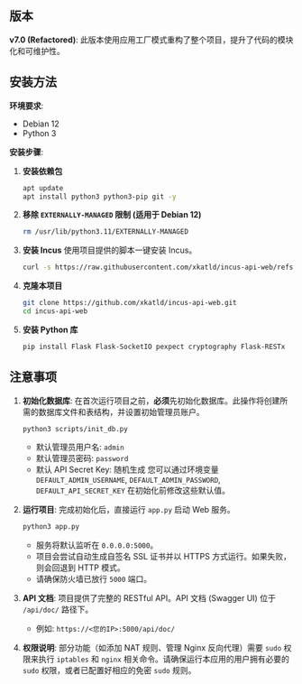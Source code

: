 ## 版本

**v7.0 (Refactored)**: 此版本使用应用工厂模式重构了整个项目，提升了代码的模块化和可维护性。

## 安装方法

**环境要求**:

  * Debian 12
  * Python 3

**安装步骤**:

1.  **安装依赖包**

    ```bash
    apt update
    apt install python3 python3-pip git -y
    ```

2.  **移除 `EXTERNALLY-MANAGED` 限制 (适用于 Debian 12)**

    ```bash
    rm /usr/lib/python3.11/EXTERNALLY-MANAGED
    ```

3.  **安装 Incus**
    使用项目提供的脚本一键安装 Incus。

    ```bash
    curl -s https://raw.githubusercontent.com/xkatld/incus-api-web/refs/heads/main/scripts/install_incus.sh | sudo bash
    ```

4.  **克隆本项目**

    ```bash
    git clone https://github.com/xkatld/incus-api-web.git
    cd incus-api-web
    ```

5.  **安装 Python 库**

    ```bash
    pip install Flask Flask-SocketIO pexpect cryptography Flask-RESTx
    ```

## 注意事项

1.  **初始化数据库**:
    在首次运行项目之前，**必须**先初始化数据库。此操作将创建所需的数据库文件和表结构，并设置初始管理员账户。

    ```bash
    python3 scripts/init_db.py
    ```

      * 默认管理员用户名: `admin`
      * 默认管理员密码: `password`
      * 默认 API Secret Key: 随机生成
        您可以通过环境变量 `DEFAULT_ADMIN_USERNAME`, `DEFAULT_ADMIN_PASSWORD`, `DEFAULT_API_SECRET_KEY` 在初始化前修改这些默认值。

2.  **运行项目**:
    完成初始化后，直接运行 `app.py` 启动 Web 服务。

    ```bash
    python3 app.py
    ```

      * 服务将默认监听在 `0.0.0.0:5000`。
      * 项目会尝试自动生成自签名 SSL 证书并以 HTTPS 方式运行。如果失败，则会回退到 HTTP 模式。
      * 请确保防火墙已放行 `5000` 端口。

3.  **API 文档**:
    项目提供了完整的 RESTful API。API 文档 (Swagger UI) 位于 `/api/doc/` 路径下。

      * 例如: `https://<您的IP>:5000/api/doc/`

4.  **权限说明**:
    部分功能（如添加 NAT 规则、管理 Nginx 反向代理）需要 `sudo` 权限来执行 `iptables` 和 `nginx` 相关命令。请确保运行本应用的用户拥有必要的 `sudo` 权限，或者已配置好相应的免密 `sudo` 规则。
